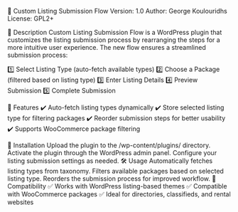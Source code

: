 📌 Custom Listing Submission Flow
Version: 1.0
Author: George Koulouridhs
License: GPL2+

📝 Description
Custom Listing Submission Flow is a WordPress plugin that customizes the listing submission process by rearranging the steps for a more intuitive user experience. The new flow ensures a streamlined submission process:

1️⃣ Select Listing Type (auto-fetch available types)
2️⃣ Choose a Package (filtered based on listing type)
3️⃣ Enter Listing Details
4️⃣ Preview Submission
5️⃣ Complete Submission

🚀 Features
✔️ Auto-fetch listing types dynamically
✔️ Store selected listing type for filtering packages
✔️ Reorder submission steps for better usability
✔️ Supports WooCommerce package filtering

🔧 Installation
Upload the plugin to the /wp-content/plugins/ directory.
Activate the plugin through the WordPress admin panel.
Configure your listing submission settings as needed.
🛠️ Usage
Automatically fetches listing types from taxonomy.
Filters available packages based on selected listing type.
Reorders the submission process for improved workflow.
📌 Compatibility
✅ Works with WordPress listing-based themes
✅ Compatible with WooCommerce packages
✅ Ideal for directories, classifieds, and rental websites
